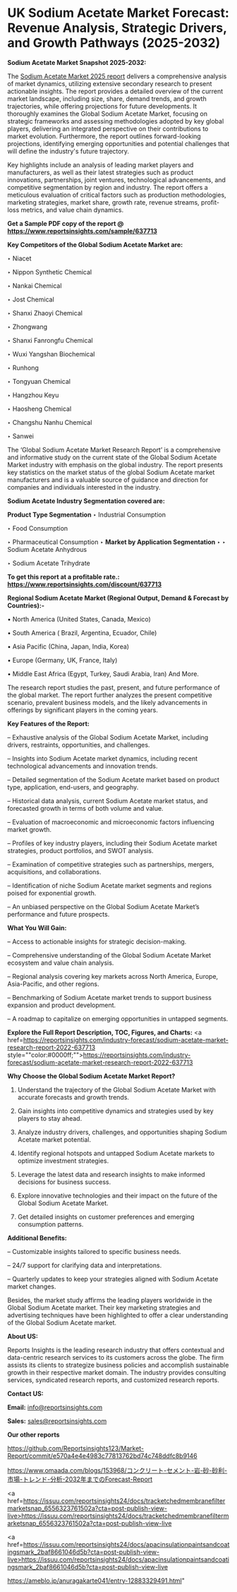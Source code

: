 # UK Sodium Acetate Market Forecast: Revenue Analysis, Strategic Drivers, and Growth Pathways (2025-2032)

<strong>Sodium Acetate Market Snapshot 2025-2032:</strong>

The <a href=https://www.reportsinsights.com/sample/637713>Sodium Acetate Market 2025 report</a> delivers a comprehensive analysis of market dynamics, utilizing extensive secondary research to present actionable insights. The report provides a detailed overview of the current market landscape, including size, share, demand trends, and growth trajectories, while offering projections for future developments. It thoroughly examines the Global Sodium Acetate Market, focusing on strategic frameworks and assessing methodologies adopted by key global players, delivering an integrated perspective on their contributions to market evolution. Furthermore, the report outlines forward-looking projections, identifying emerging opportunities and potential challenges that will define the industry's future trajectory.

Key highlights include an analysis of leading market players and manufacturers, as well as their latest strategies such as product innovations, partnerships, joint ventures, technological advancements, and competitive segmentation by region and industry. The report offers a meticulous evaluation of critical factors such as production methodologies, marketing strategies, market share, growth rate, revenue streams, profit-loss metrics, and value chain dynamics.

<strong>Get a Sample PDF copy of the report @ <a href=https://www.reportsinsights.com/sample/637713 style=color:#0000ff;>https://www.reportsinsights.com/sample/637713</a></strong>

<strong>Key Competitors of the Global Sodium Acetate Market are:</strong>

‣ Niacet

‣ Nippon Synthetic Chemical

‣ Nankai Chemical

‣ Jost Chemical

‣ Shanxi Zhaoyi Chemical

‣ Zhongwang

‣ Shanxi Fanrongfu Chemical

‣ Wuxi Yangshan Biochemical

‣ Runhong

‣ Tongyuan Chemical

‣ Hangzhou Keyu

‣ Haosheng Chemical

‣ Changshu Nanhu Chemical

‣ Sanwei

The ‘Global Sodium Acetate Market Research Report’ is a comprehensive and informative study on the current state of the Global Sodium Acetate Market industry with emphasis on the global industry. The report presents key statistics on the market status of the global Sodium Acetate market manufacturers and is a valuable source of guidance and direction for companies and individuals interested in the industry.

<strong>Sodium Acetate Industry Segmentation covered are:</strong>

<strong>Product Type Segmentation</strong>
‣
Industrial Consumption

‣ Food Consumption

‣ Pharmaceutical Consumption
‣ 
<strong>Market by Application Segmentation</strong>
‣
‣  Sodium Acetate Anhydrous

‣ Sodium Acetate Trihydrate

<strong>To get this report at a profitable rate.: <a href=https://www.reportsinsights.com/discount/637713 style=color:#0000ff;>https://www.reportsinsights.com/discount/637713</a></strong>

<strong>Regional Sodium Acetate Market (Regional Output, Demand &amp; Forecast by Countries):-</strong>

• North America (United States, Canada, Mexico)

• South America ( Brazil, Argentina, Ecuador, Chile)

• Asia Pacific (China, Japan, India, Korea)

• Europe (Germany, UK, France, Italy)

• Middle East Africa (Egypt, Turkey, Saudi Arabia, Iran) And More.

The research report studies the past, present, and future performance of the global market. The report further analyzes the present competitive scenario, prevalent business models, and the likely advancements in offerings by significant players in the coming years.

<strong>Key Features of the Report:</strong>

– Exhaustive analysis of the Global Sodium Acetate Market, including drivers, restraints, opportunities, and challenges.

– Insights into Sodium Acetate market dynamics, including recent technological advancements and innovation trends.

– Detailed segmentation of the Sodium Acetate market based on product type, application, end-users, and geography.

– Historical data analysis, current Sodium Acetate market status, and forecasted growth in terms of both volume and value.

– Evaluation of macroeconomic and microeconomic factors influencing market growth.

– Profiles of key industry players, including their Sodium Acetate market strategies, product portfolios, and SWOT analysis.

– Examination of competitive strategies such as partnerships, mergers, acquisitions, and collaborations.

– Identification of niche Sodium Acetate market segments and regions poised for exponential growth.

– An unbiased perspective on the Global Sodium Acetate Market’s performance and future prospects.

<strong>What You Will Gain:</strong>

– Access to actionable insights for strategic decision-making.

– Comprehensive understanding of the Global Sodium Acetate Market ecosystem and value chain analysis.

– Regional analysis covering key markets across North America, Europe, Asia-Pacific, and other regions.

– Benchmarking of Sodium Acetate market trends to support business expansion and product development.

– A roadmap to capitalize on emerging opportunities in untapped segments.

<strong>Explore the Full Report Description, TOC, Figures, and Charts:</strong>
<a href=https://reportsinsights.com/industry-forecast/sodium-acetate-market-research-report-2022-637713 style=""color:#0000ff;"">https://reportsinsights.com/industry-forecast/sodium-acetate-market-research-report-2022-637713</a>

<strong>Why Choose the Global Sodium Acetate Market Report?</strong>

1. Understand the trajectory of the Global Sodium Acetate Market with accurate forecasts and growth trends.

2. Gain insights into competitive dynamics and strategies used by key players to stay ahead.

3. Analyze industry drivers, challenges, and opportunities shaping Sodium Acetate market potential.

4. Identify regional hotspots and untapped Sodium Acetate markets to optimize investment strategies.

5. Leverage the latest data and research insights to make informed decisions for business success.

6. Explore innovative technologies and their impact on the future of the Global Sodium Acetate Market.

7. Get detailed insights on customer preferences and emerging consumption patterns.

<strong>Additional Benefits:</strong>

– Customizable insights tailored to specific business needs.

– 24/7 support for clarifying data and interpretations.

– Quarterly updates to keep your strategies aligned with Sodium Acetate market changes.

Besides, the market study affirms the leading players worldwide in the Global Sodium Acetate market. Their key marketing strategies and advertising techniques have been highlighted to offer a clear understanding of the Global Sodium Acetate market.

<strong><strong>About US</strong>:</strong>

Reports Insights is the leading research industry that offers contextual and data-centric research services to its customers across the globe. The firm assists its clients to strategize business policies and accomplish sustainable growth in their respective market domain. The industry provides consulting services, syndicated research reports, and customized research reports.

<strong>Contact US:</strong>

<p class=><b>Email:</b> <a href=mailto:info@reportsinsights.com>info@reportsinsights.com</a></p>
<p class=><b>Sales:</b> <a href=mailto:sales@reportsinsights.com>sales@reportsinsights.com</a></p>

<strong>Our other reports</strong>

<a href=https://github.com/Reportsinsights123/Market-Report/commit/e570a4e4e4983c77813762bd74c748ddfc8b9146>https://github.com/Reportsinsights123/Market-Report/commit/e570a4e4e4983c77813762bd74c748ddfc8b9146</a>

<a href=https://www.omaada.com/blogs/153968/コンクリート-セメント-岩-砂-砂利-市場-トレンド-分析-2032年までのForecast-Report>https://www.omaada.com/blogs/153968/コンクリート-セメント-岩-砂-砂利-市場-トレンド-分析-2032年までのForecast-Report</a>

<a href=https://issuu.com/reportsinsights24/docs/tracketchedmembranefiltermarketsnap_6556323761502a?cta=post-publish-view-live>https://issuu.com/reportsinsights24/docs/tracketchedmembranefiltermarketsnap_6556323761502a?cta=post-publish-view-live</a>

<a href=https://issuu.com/reportsinsights24/docs/apacinsulationpaintsandcoatingsmark_2baf8661046d5b?cta=post-publish-view-live>https://issuu.com/reportsinsights24/docs/apacinsulationpaintsandcoatingsmark_2baf8661046d5b?cta=post-publish-view-live</a>

<a href=https://ameblo.jp/anuragakarte041/entry-12883329491.html>https://ameblo.jp/anuragakarte041/entry-12883329491.html</a>"
